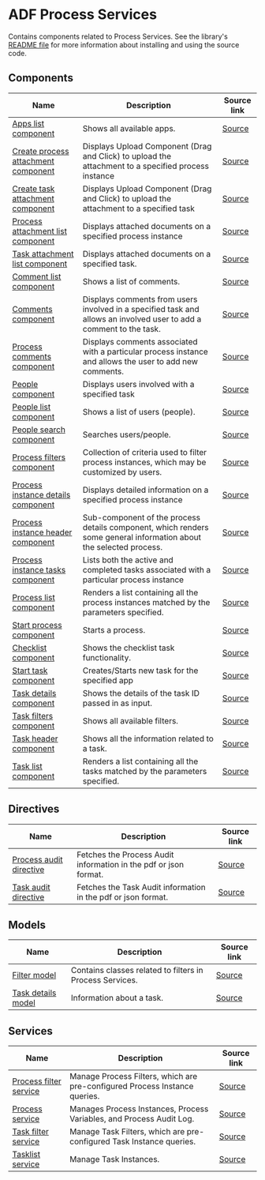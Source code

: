 # ADF Process Services

Contains components related to Process Services.
See the library's
[README file](../../lib/process-services/README.md)
for more information about installing and using the source code.

<!--process-services start-->

## Components

| Name | Description | Source link |
| ---- | ----------- | ----------- |
| [Apps list component](apps-list.component.md) | Shows all available apps. | [Source](../../lib/process-services/app-list/apps-list.component.ts) |
| [Create process attachment component](create-process-attachment.component.md) | Displays Upload Component (Drag and Click) to upload the attachment to a specified process instance | [Source](../../lib/process-services/attachment/create-process-attachment.component.ts) |
| [Create task attachment component](create-task-attachment.component.md) | Displays Upload Component (Drag and Click) to upload the attachment to a specified task | [Source](../../lib/process-services/attachment/create-task-attachment.component.ts) |
| [Process attachment list component](process-attachment-list.component.md) | Displays attached documents on a specified process instance | [Source](../../lib/process-services/attachment/process-attachment-list.component.ts) |
| [Task attachment list component](task-attachment-list.component.md) | Displays attached documents on a specified task. | [Source](../../lib/process-services/attachment/task-attachment-list.component.ts) |
| [Comment list component](comment-list.component.md) | Shows a list of comments. | [Source](../../lib/process-services/comments/comment-list.component.ts) |
| [Comments component](comments.component.md) | Displays comments from users involved in a specified task and allows an involved user to add a comment to the task. | [Source](../../lib/process-services/comments/comments.component.ts) |
| [Process comments component](process-comments.component.md) | Displays comments associated with a particular process instance and allows the user to add new comments. | [Source](../../lib/process-services/comments/process-comments.component.ts) |
| [People component](people.component.md) | Displays users involved with a specified task | [Source](../../lib/process-services/people/components/people/people.component.ts) |
| [People list component](people-list.component.md) | Shows a list of users (people). | [Source](../../lib/process-services/people/components/people-list/people-list.component.ts) |
| [People search component](people-search.component.md) | Searches users/people. | [Source](../../lib/process-services/people/components/people-search/people-search.component.ts) |
| [Process filters component](process-filters.component.md) | Collection of criteria used to filter process instances, which may be customized by users. | [Source](../../lib/process-services/process-list/components/process-filters.component.ts) |
| [Process instance details component](process-instance-details.component.md) | Displays detailed information on a specified process instance | [Source](../../lib/process-services/process-list/components/process-instance-details.component.ts) |
| [Process instance header component](process-instance-header.component.md) | Sub-component of the process details component, which renders some general information about the selected process. | [Source](../../lib/process-services/process-list/components/process-instance-header.component.ts) |
| [Process instance tasks component](process-instance-tasks.component.md) | Lists both the active and completed tasks associated with a particular process instance | [Source](../../lib/process-services/process-list/components/process-instance-tasks.component.ts) |
| [Process list component](process-list.component.md) | Renders a list containing all the process instances matched by the parameters specified. | [Source](../../lib/process-services/process-list/components/process-list.component.ts) |
| [Start process component](start-process.component.md) | Starts a process. | [Source](../../lib/process-services/process-list/components/start-process.component.ts) |
| [Checklist component](checklist.component.md) | Shows the checklist task functionality. | [Source](../../lib/process-services/task-list/components/checklist.component.ts) |
| [Start task component](start-task.component.md) | Creates/Starts new task for the specified app | [Source](../../lib/process-services/task-list/components/start-task.component.ts) |
| [Task details component](task-details.component.md) | Shows the details of the task ID passed in as input. | [Source](../../lib/process-services/task-list/components/task-details.component.ts) |
| [Task filters component](task-filters.component.md) | Shows all available filters. | [Source](../../lib/process-services/task-list/components/task-filters.component.ts) |
| [Task header component](task-header.component.md) | Shows all the information related to a task. | [Source](../../lib/process-services/task-list/components/task-header.component.ts) |
| [Task list component](task-list.component.md) | Renders a list containing all the tasks matched by the parameters specified. | [Source](../../lib/process-services/task-list/components/task-list.component.ts) |

## Directives

| Name | Description | Source link |
| ---- | ----------- | ----------- |
| [Process audit directive](process-audit.directive.md) | Fetches the Process Audit information in the pdf or json format. | [Source](../../lib/process-services/process-list/components/process-audit.directive.ts) |
| [Task audit directive](task-audit.directive.md) | Fetches the Task Audit information in the pdf or json format. | [Source](../../lib/process-services/task-list/components/task-audit.directive.ts) |

## Models

| Name | Description | Source link |
| ---- | ----------- | ----------- |
| [Filter model](filter.model.md) | Contains classes related to filters in Process Services. | [Source](../../lib/process-services/task-list/models/filter.model.ts) |
| [Task details model](task-details.model.md) | Information about a task. | [Source](../../lib/process-services/task-list/models/task-details.model.ts) |

## Services

| Name | Description | Source link |
| ---- | ----------- | ----------- |
| [Process filter service](process-filter.service.md) | Manage Process Filters, which are pre-configured Process Instance queries.  | [Source](../../lib/process-services/process-list/services/process-filter.service.ts) |
| [Process service](process.service.md) | Manages Process Instances, Process Variables, and Process Audit Log.  | [Source](../../lib/process-services/process-list/services/process.service.ts) |
| [Task filter service](task-filter.service.md) | Manage Task Filters, which are pre-configured Task Instance queries.  | [Source](../../lib/process-services/task-list/services/task-filter.service.ts) |
| [Tasklist service](tasklist.service.md) | Manage Task Instances.  | [Source](../../lib/process-services/task-list/services/tasklist.service.ts) |

<!--process-services end-->

